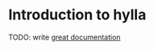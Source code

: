 # Introduction to hylla

TODO: write [great documentation](http://jacobian.org/writing/great-documentation/what-to-write/)
